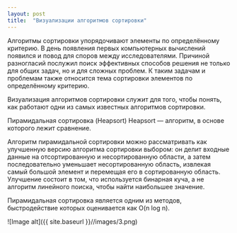 ```yaml
---
layout: post
title:  "Визуализации алгоритмов сортировки"
---
```


Алгоритмы сортировки упорядочивают элементы по определённому критерию. В день появления первых компьютерных вычислений появился и повод для споров между исследователями. Причиной разногласий послужил поиск эффективных способов решения не только для общих задач, но и для сложных проблем. К таким задачам и проблемам также относится тема сортировки элементов по определённому критерию.

Визуализация алгоритмов сортировки служит для того, чтобы понять, как работают одни из самых известных алгоритмов сортировки.

Пирамидальная сортировка (Heapsort)
Heapsort — алгоритм, в основе которого лежит сравнение.

Алгоритм пирамидальной сортировки можно рассматривать как улучшенную версию алгоритма сортировки выбором: он делит входные данные на отсортированную и несортированную области, а затем последовательно уменьшает несортированную область, извлекая самый большой элемент и перемещая его в сортированную область. Улучшение состоит в том, что используется бинарная куча, а не алгоритм линейного поиска, чтобы найти наибольшее значение.

Пирамидальная сортировка является одним из методов, быстродействие которых оценивается как O(n log n).

![Image alt]({{ site.baseurl }}//images/3.png)

